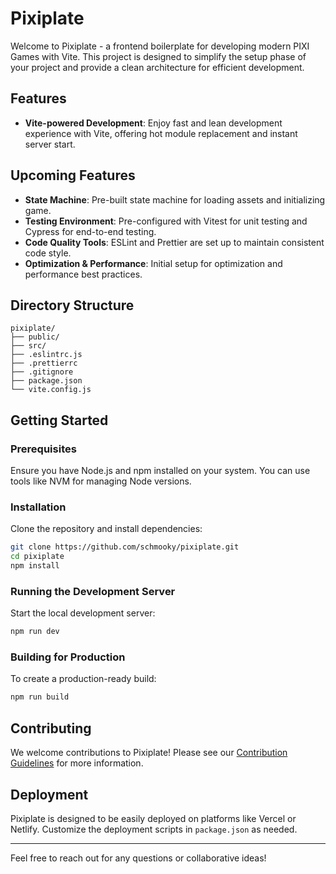 # Pixiplate

Welcome to Pixiplate - a frontend boilerplate for developing modern PIXI Games with Vite. This project is designed to simplify the setup phase of your project and provide a clean architecture for efficient development.

## Features

- **Vite-powered Development**: Enjoy fast and lean development experience with Vite, offering hot module replacement and instant server start.

## Upcoming Features
- **State Machine**: Pre-built state machine for loading assets and initializing game.
- **Testing Environment**: Pre-configured with Vitest for unit testing and Cypress for end-to-end testing.
- **Code Quality Tools**: ESLint and Prettier are set up to maintain consistent code style.
- **Optimization & Performance**: Initial setup for optimization and performance best practices.
  
## Directory Structure

```
pixiplate/
├── public/
├── src/
├── .eslintrc.js
├── .prettierrc
├── .gitignore
├── package.json
└── vite.config.js
```

## Getting Started

### Prerequisites

Ensure you have Node.js and npm installed on your system. You can use tools like NVM for managing Node versions.

### Installation

Clone the repository and install dependencies:

```bash
git clone https://github.com/schmooky/pixiplate.git
cd pixiplate
npm install
```

### Running the Development Server

Start the local development server:

```bash
npm run dev
```

### Building for Production

To create a production-ready build:

```bash
npm run build
```

## Contributing

We welcome contributions to Pixiplate! Please see our [Contribution Guidelines](CONTRIBUTING.md) for more information.

## Deployment

Pixiplate is designed to be easily deployed on platforms like Vercel or Netlify. Customize the deployment scripts in `package.json` as needed.

---

Feel free to reach out for any questions or collaborative ideas!
